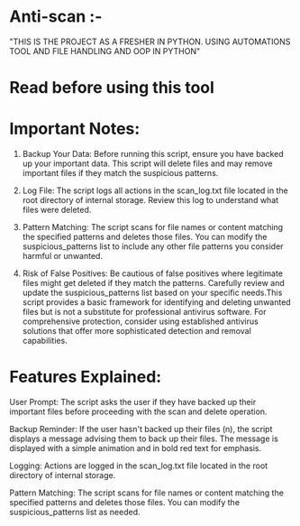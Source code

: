 # Anti-scan :-
"THIS IS THE PROJECT AS A FRESHER IN PYTHON. USING AUTOMATIONS TOOL AND FILE HANDLING AND OOP IN PYTHON"
# Read before using this tool 
# Important Notes:

1) Backup Your Data: Before running this script, ensure you have backed up your important data. This script will delete files and may remove important files if they match the suspicious patterns.

2) Log File: The script logs all actions in the scan_log.txt file located in the root directory of internal storage. Review this log to understand what files were deleted.

3) Pattern Matching: The script scans for file names or content matching the specified patterns and deletes those files. You can modify the suspicious_patterns list to include any other file patterns you consider harmful or unwanted.

4) Risk of False Positives: Be cautious of false positives where legitimate files might get deleted if they match the patterns. Carefully review and update the suspicious_patterns list based on your specific needs.This script provides a basic framework for identifying and deleting unwanted files but is not a substitute for professional antivirus software. For comprehensive protection, consider using established antivirus solutions that offer more sophisticated detection and removal capabilities.


# Features Explained:

User Prompt: The script asks the user if they have backed up their important files before proceeding with the scan and delete operation.

Backup Reminder: If the user hasn't backed up their files (n), the script displays a message advising them to back up their files. The message is displayed with a simple animation and in bold red text for emphasis.

Logging: Actions are logged in the scan_log.txt file located in the root directory of internal storage.

Pattern Matching: The script scans for file names or content matching the specified patterns and deletes those files. You can modify the suspicious_patterns list as needed.
